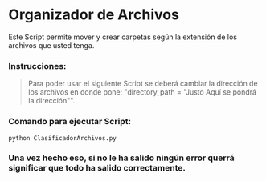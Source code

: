 # Organizador de Archivos
Este Script permite mover y crear carpetas según la extensión de los archivos que usted tenga.

### Instrucciones:
> Para poder usar el siguiente Script se deberá cambiar la dirección de los archivos en donde pone: "directory_path = "Justo Aquí se pondrá la dirección"".

### Comando para ejecutar Script:

```
python ClasificadorArchivos.py
```

### Una vez hecho eso, si no le ha salido ningún error querrá significar que todo ha salido correctamente.
